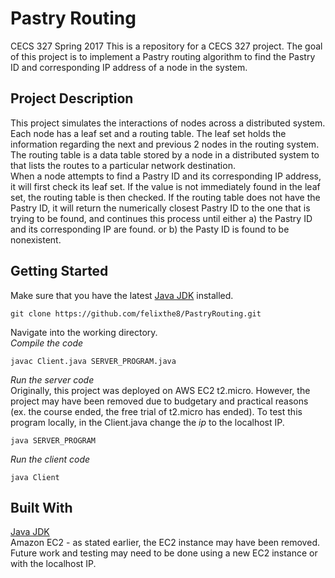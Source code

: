 # Pastry Routing
CECS 327 Spring 2017
This is a repository for a CECS 327 project. The goal of this project is to implement a Pastry routing algorithm to find the Pastry ID and corresponding IP address of a node in the system. 

## Project Description
This project simulates the interactions of nodes across a distributed system. Each node has a leaf set and a routing table. The leaf set holds the information regarding the next and previous 2 nodes in the routing system. The routing table is a data table stored by a node in a distributed system to that lists the routes to a particular network destination.  
When a node attempts to find a Pastry ID and its corresponding IP address, it will first check its leaf set. If the value is not immediately found in the leaf set, the routing table is then checked. If the routing table does not have the Pastry ID, it will return the numerically closest Pastry ID to the one that is trying to be found, and continues this process until either a) the Pastry ID and its corresponding IP are found. or b) the Pasty ID is found to be nonexistent. 

## Getting Started
Make sure that you have the latest [Java JDK](http://www.oracle.com/technetwork/java/javase/downloads/jdk8-downloads-2133151.html) installed.  

```
git clone https://github.com/felixthe8/PastryRouting.git
```

Navigate into the working directory.   
*Compile the code*
```
javac Client.java SERVER_PROGRAM.java
```
*Run the server code*  
Originally, this project was deployed on AWS EC2 t2.micro. However, the project may have been removed due to budgetary and practical reasons (ex. the course ended, the free trial of t2.micro has ended). To test this program locally, in the Client.java change the *ip* to the localhost IP. 
```
java SERVER_PROGRAM
```
*Run the client code*
```
java Client
```

## Built With  
[Java JDK](http://www.oracle.com/technetwork/java/javase/downloads/jdk8-downloads-2133151.html)  
Amazon EC2 - as stated earlier, the EC2 instance may have been removed. Future work and testing may need to be done using a new EC2 instance or with the localhost IP. 


